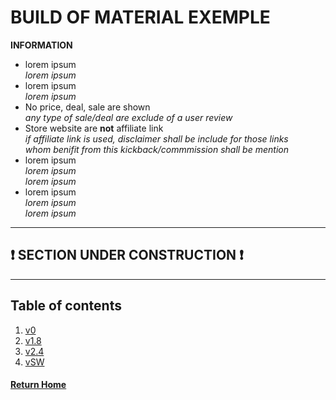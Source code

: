 # **BUILD OF MATERIAL EXEMPLE**
**INFORMATION** 
- lorem ipsum  
  *lorem ipsum*
- lorem ipsum  
  *lorem ipsum*
- No price, deal, sale are shown  
  *any type of sale/deal are exclude of a user review*
- Store website are __not__ affiliate link  
  *if affiliate link is used, disclaimer shall be include for those links*  
  *whom benifit from this kickback/commmission shall be mention*
- lorem ipsum   
  *lorem ipsum*  
  *lorem ipsum*  
- lorem ipsum  
  *lorem ipsum*  
  *lorem ipsum*

   
***
## **:exclamation: SECTION UNDER CONSTRUCTION :exclamation:**  

---
## **Table of contents**
1. [v0](001BOMv0.md)  
2. [v1.8](002BOMv18.md)  
3. [v2.4](003BOMv24.md)  
4. [vSW](004BOMvSW.md)
 
#### [Return Home](../README.md)
 
